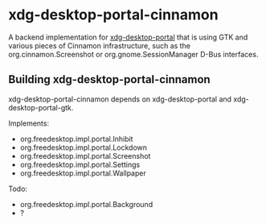 # xdg-desktop-portal-cinnamon

A backend implementation for [xdg-desktop-portal](http://github.com/flatpak/xdg-desktop-portal)
that is using GTK and various pieces of Cinnamon infrastructure, such as the
org.cinnamon.Screenshot or org.gnome.SessionManager D-Bus interfaces.

## Building xdg-desktop-portal-cinnamon

xdg-desktop-portal-cinnamon depends on xdg-desktop-portal and xdg-desktop-portal-gtk.

Implements:
- org.freedesktop.impl.portal.Inhibit
- org.freedesktop.impl.portal.Lockdown
- org.freedesktop.impl.portal.Screenshot
- org.freedesktop.impl.portal.Settings
- org.freedesktop.impl.portal.Wallpaper

Todo:
- org.freedesktop.impl.portal.Background
- ?
